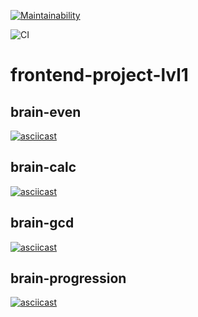 [![Maintainability](https://api.codeclimate.com/v1/badges/a99a88d28ad37a79dbf6/maintainability)](https://codeclimate.com/github/codeclimate/codeclimate/maintainability)

![CI](https://github.com/t4ks/frontend-project-lvl1/workflows/Node.js%20CI/badge.svg)

# frontend-project-lvl1

## brain-even
[![asciicast](https://asciinema.org/a/kgKE6RWWu7RSWHZ1Pdk8ZN2Rn.svg)](https://asciinema.org/a/kgKE6RWWu7RSWHZ1Pdk8ZN2Rn)

## brain-calc
[![asciicast](https://asciinema.org/a/h3waEVN0i6lbumwC8gDtGiLku.svg)](https://asciinema.org/a/h3waEVN0i6lbumwC8gDtGiLku)

## brain-gcd
[![asciicast](https://asciinema.org/a/dNAvcJLCgFY4MAUVTcb9JRhqI.svg)](https://asciinema.org/a/dNAvcJLCgFY4MAUVTcb9JRhqI)

## brain-progression
[![asciicast](https://asciinema.org/a/9JKPz1jIX9ARCKA2cs66QWOez.svg)](https://asciinema.org/a/9JKPz1jIX9ARCKA2cs66QWOez)
